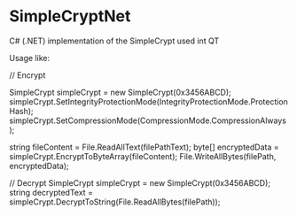 # SimpleCryptNet
C# (.NET) implementation of the SimpleCrypt used int QT


Usage like:

// Encrypt

SimpleCrypt simpleCrypt = new SimpleCrypt(0x3456ABCD);
simpleCrypt.SetIntegrityProtectionMode(IntegrityProtectionMode.ProtectionHash);
simpleCrypt.SetCompressionMode(CompressionMode.CompressionAlways);

string fileContent = File.ReadAllText(filePathText);
byte[] encryptedData = simpleCrypt.EncryptToByteArray(fileContent);
File.WriteAllBytes(filePath, encryptedData);

// Decrypt
SimpleCrypt simpleCrypt = new SimpleCrypt(0x3456ABCD);
string decryptedText = simpleCrypt.DecryptToString(File.ReadAllBytes(filePath));
